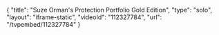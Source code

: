 {
    "title": "Suze Orman's Protection Portfolio Gold Edition",
    "type": "solo",
    "layout": "iframe-static",
    "videoId": "112327784",
    "url": "\/tvpembed\/112327784"
}